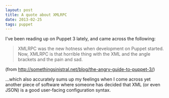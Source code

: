 ```yaml
---
layout: post
title: A quote about XMLRPC
date: 2013-02-25
tags: puppet
---
```


I've been reading up on Puppet 3 lately, and came across the
following:

> XMLRPC was the new hotness when development on Puppet started. Now,
> XMLRPC is that horrible thing with the XML and the angle brackets and
> the pain and sad.

(from <http://somethingsinistral.net/blog/the-angry-guide-to-puppet-3/>)

...which also accurately sums up my feelings when I come across yet
another piece of software where someone has decided that XML (or even
JSON) is a good user-facing configuration syntax.

